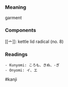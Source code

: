 ### Meaning

garment

### Components

[[亠]]: kettle lid radical (no. 8)

### Readings

```
- Kunyomi: ころも、きぬ、-ぎ
- Onyomi: イ、エ
```

#kanji